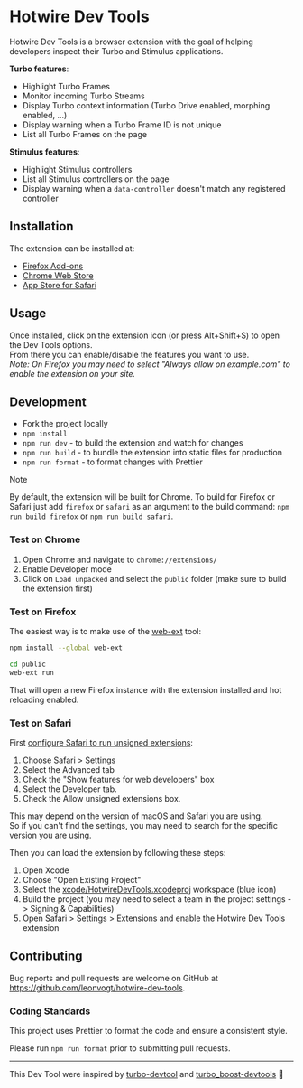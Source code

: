# Hotwire Dev Tools

Hotwire Dev Tools is a browser extension with the goal of helping developers inspect their Turbo and Stimulus applications.

**Turbo features**:

- Highlight Turbo Frames
- Monitor incoming Turbo Streams
- Display Turbo context information (Turbo Drive enabled, morphing enabled, ...)
- Display warning when a Turbo Frame ID is not unique
- List all Turbo Frames on the page

**Stimulus features**:

- Highlight Stimulus controllers
- List all Stimulus controllers on the page
- Display warning when a `data-controller` doesn't match any registered controller

## Installation

The extension can be installed at:

- [Firefox Add-ons](https://addons.mozilla.org/en-US/firefox/addon/hotwire-dev-tools/)
- [Chrome Web Store](https://chromewebstore.google.com/detail/hotwire-dev-tools/phdobjkbablgffmmgnjbmfbbofnbkajc)
- [App Store for Safari](https://apps.apple.com/ch/app/hotwire-dev-tools/id6503706225)

## Usage

Once installed, click on the extension icon (or press Alt+Shift+S) to open the Dev Tools options.  
From there you can enable/disable the features you want to use.  
_Note: On Firefox you may need to select "Always allow on example.com" to enable the extension on your site._

## Development

- Fork the project locally
- `npm install`
- `npm run dev` - to build the extension and watch for changes
- `npm run build` - to bundle the extension into static files for production
- `npm run format` - to format changes with Prettier

> [!NOTE]  
> By default, the extension will be built for Chrome. To build for Firefox or Safari just add `firefox` or `safari` as an argument to the build command: `npm run build firefox` or `npm run build safari`.

### Test on Chrome

1. Open Chrome and navigate to `chrome://extensions/`
2. Enable Developer mode
3. Click on `Load unpacked` and select the `public` folder (make sure to build the extension first)

### Test on Firefox

The easiest way is to make use of the [web-ext](https://extensionworkshop.com/documentation/develop/getting-started-with-web-ext/) tool:

```bash
npm install --global web-ext

cd public
web-ext run
```

That will open a new Firefox instance with the extension installed and hot reloading enabled.

### Test on Safari

First [configure Safari to run unsigned extensions](https://developer.apple.com/documentation/safariservices/safari_web_extensions/running_your_safari_web_extension#3744467):

1. Choose Safari > Settings
2. Select the Advanced tab
3. Check the "Show features for web developers" box
4. Select the Developer tab.
5. Check the Allow unsigned extensions box.

This may depend on the version of macOS and Safari you are using.  
So if you can't find the settings, you may need to search for the specific version you are using.

Then you can load the extension by following these steps:

1. Open Xcode
2. Choose "Open Existing Project"
3. Select the [xcode/HotwireDevTools.xcodeproj](./xcode/HotwireDevTools.xcodeproj) workspace (blue icon)
4. Build the project (you may need to select a team in the project settings -> Signing & Capabilities)
5. Open Safari > Settings > Extensions and enable the Hotwire Dev Tools extension

## Contributing

Bug reports and pull requests are welcome on GitHub at https://github.com/leonvogt/hotwire-dev-tools.

### Coding Standards

This project uses Prettier to format the code and ensure a consistent style.

Please run `npm run format` prior to submitting pull requests.

---

This Dev Tool were inspired by [turbo-devtool](https://github.com/lcampanari/turbo-devtools) and [turbo_boost-devtools](https://github.com/hopsoft/turbo_boost-devtools) 🙌
